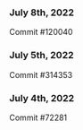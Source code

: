 ### July 8th, 2022

Commit #120040

### July 5th, 2022

Commit #314353


### July 4th, 2022

Commit #72281
